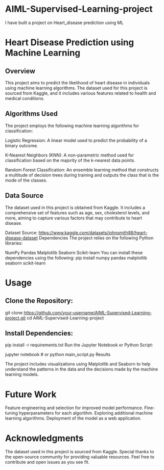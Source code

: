 # AIML-Supervised-Learning-project
I have built a project on Heart_disease prediction using ML 

# Heart Disease Prediction using Machine Learning
## Overview
This project aims to predict the likelihood of heart disease in individuals using machine learning algorithms. The dataset used for this project is sourced from Kaggle, and it includes various features related to health and medical conditions.

## Algorithms Used
The project employs the following machine learning algorithms for classification:

Logistic Regression: A linear model used to predict the probability of a binary outcome.

K-Nearest Neighbors (KNN): A non-parametric method used for classification based on the majority of the k-nearest data points.

Random Forest Classification: An ensemble learning method that constructs a multitude of decision trees during training and outputs the class that is the mode of the classes.

## Data Source
The dataset used in this project is obtained from Kaggle. It includes a comprehensive set of features such as age, sex, cholesterol levels, and more, aiming to capture various factors that may contribute to heart disease.

Dataset Source: https://www.kaggle.com/datasets/johnsmith88/heart-disease-dataset
Dependencies
The project relies on the following Python libraries:

NumPy
Pandas
Matplotlib
Seaborn
Scikit-learn
You can install these dependencies using the following:
pip install numpy pandas matplotlib seaborn scikit-learn


# Usage
## Clone the Repository:
git clone https://github.com/your-username/AIML-Supervised-Learning-project.git
cd AIML-Supervised-Learning-project


## Install Dependencies:
pip install -r requirements.txt
Run the Jupyter Notebook or Python Script:

jupyter notebook  # or python main_script.py
Results

The project includes visualizations using Matplotlib and Seaborn to help understand the patterns in the data and the decisions made by the machine learning models.

# Future Work
Feature engineering and selection for improved model performance.
Fine-tuning hyperparameters for each algorithm.
Exploring additional machine learning algorithms.
Deployment of the model as a web application.

# Acknowledgments
The dataset used in this project is sourced from Kaggle.
Special thanks to the open-source community for providing valuable resources.
Feel free to contribute and open issues as you see fit.
